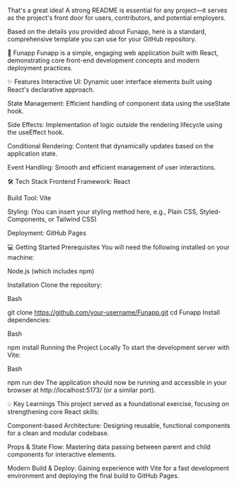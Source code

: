 That's a great idea! A strong README is essential for any project—it serves as the project's front door for users, contributors, and potential employers.

Based on the details you provided about Funapp, here is a standard, comprehensive template you can use for your GitHub repository.

🚀 Funapp
Funapp is a simple, engaging web application built with React, demonstrating core front-end development concepts and modern deployment practices.

✨ Features
Interactive UI: Dynamic user interface elements built using React's declarative approach.

State Management: Efficient handling of component data using the useState hook.

Side Effects: Implementation of logic outside the rendering lifecycle using the useEffect hook.

Conditional Rendering: Content that dynamically updates based on the application state.

Event Handling: Smooth and efficient management of user interactions.

🛠 Tech Stack
Frontend Framework: React

Build Tool: Vite

Styling: (You can insert your styling method here, e.g., Plain CSS, Styled-Components, or Tailwind CSS)

Deployment: GitHub Pages

💻 Getting Started
Prerequisites
You will need the following installed on your machine:

Node.js (which includes npm)

Installation
Clone the repository:

Bash

git clone https://github.com/your-username/Funapp.git
cd Funapp
Install dependencies:

Bash

npm install
Running the Project Locally
To start the development server with Vite:

Bash

npm run dev
The application should now be running and accessible in your browser at http://localhost:5173/ (or a similar port).

💡 Key Learnings
This project served as a foundational exercise, focusing on strengthening core React skills:

Component-based Architecture: Designing reusable, functional components for a clean and modular codebase.

Props & State Flow: Mastering data passing between parent and child components for interactive elements.

Modern Build & Deploy: Gaining experience with Vite for a fast development environment and deploying the final build to GitHub Pages.